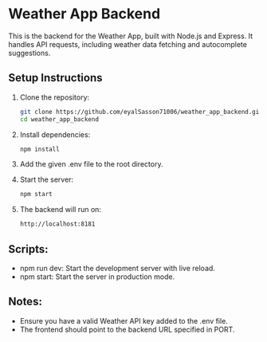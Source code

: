 
# Weather App Backend

This is the backend for the Weather App, built with Node.js and Express. It handles API requests, including weather data fetching and autocomplete suggestions.

## **Setup Instructions**

1. Clone the repository:
   ```bash
   git clone https://github.com/eyalSasson71006/weather_app_backend.git
   cd weather_app_backend

2. Install dependencies:
    ```bash
    npm install

3. Add the given .env file to the root directory.

4. Start the server:
    ```bash
    npm start

5. The backend will run on:
    ```bash
    http://localhost:8181

## Scripts:
- npm run dev: Start the development server with live reload.
- npm start: Start the server in production mode.

## Notes:
- Ensure you have a valid Weather API key added to the .env file.
- The frontend should point to the backend URL specified in PORT.
